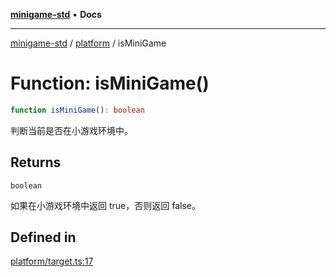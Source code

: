[**minigame-std**](../../../README.md) • **Docs**

***

[minigame-std](../../../README.md) / [platform](../README.md) / isMiniGame

# Function: isMiniGame()

```ts
function isMiniGame(): boolean
```

判断当前是否在小游戏环境中。

## Returns

`boolean`

如果在小游戏环境中返回 true，否则返回 false。

## Defined in

[platform/target.ts:17](https://github.com/JiangJie/minigame-std/blob/baaa9364b1809237ffe9720be3ef4dba617567c9/src/std/platform/target.ts#L17)
